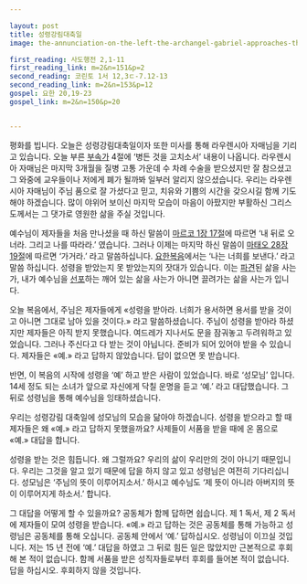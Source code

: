 ```yaml
---

layout: post
title: 성령강림대축일
image: the-annunciation-on-the-left-the-archangel-gabriel-approaches-the-praying-virgin-87f3a2-1024.jpg

first_reading: 사도행전 2,1-11
first_reading_link: m=2&n=151&p=2
second_reading: 코린토 1서 12,3ㄷ-7.12-13
second_reading_link: m=2&n=153&p=12
gospel: 요한 20,19-23
gospel_link: m=2&n=150&p=20


---
```


평화를 빕니다. 오늘은 성령강림대축일이자 또한 미사를 통해 라우렌시아 자매님을 기리고 있습니다. 오늘 부른 <a href="https://maria.catholic.or.kr/sungga/bbs/bbs_print.asp?num=47&id=20614&ref=7060&menu=4827">부속가</a> 4절에 ‘병든 것을 고치소서’ 내용이 나옵니다. 라우렌시아 자매님은 마지막 3개월을 질병 고통 가운데 수 차례 수술을 받으셨지만 잘 참으셨고 그 와중에 교우들이나 저에게 폐가 될까봐 일부러 알리지 않으셨습니다. 우리는 라우렌시아 자매님이 주님 품으로 잘 가셨다고 믿고, 치유와 기쁨의 시간을 갖으시길 함께 기도해야 하겠습니다. 많이 야위어 보이신 마지막 모습이 마음이 아팠지만 부활하신 그리스도께서는 그 댓가로 영원한 삶을 주실 것입니다.

예수님이 제자들을 처음 만나셨을 때 하신 말씀이 <a href="https://maria.catholic.or.kr/mobile/bible/read/bible_read.asp?m=2&n=148&p=1">마르코 1장 17절</a>에 따르면 ‘내 뒤로 오너라. 그리고 나를 따라라.’ 였습니다. 그러나 이제는 마지막 하신 말씀이 <a href="https://maria.catholic.or.kr/mobile/bible/read/bible_read.asp?m=2&n=147&p=28">마태오 28장 19절</a>에 따르면 ‘가거라.’ 라고 말씀하십니다. <a href="https://maria.catholic.or.kr/mobile/bible/read/bible_read.asp?m=2&n=150&p=20">요한복음</a>에서는 ‘나는 너희를 보낸다.’ 라고 말씀 하십니다. 성령을 받았는지 못 받았는지의 잣대가 있습니다. 이는 <a href="https://maria.catholic.or.kr/dictionary/term/term_view.asp?ctxtIdNum=3737&keyword=%ED%8C%8C%EA%B2%AC&gubun=01">파견</a>된 삶을 사는가, 내가 예수님을 <a href="https://maria.catholic.or.kr/dictionary/term/term_view.asp?ctxtIdNum=7247&keyword=%EC%84%A0%ED%8F%AC&gubun=04">선포</a>하는 깨어 있는 삶을 사는가 아니면 끌려가는 삶을 사는가 입니다.

오늘 복음에서, 주님은 제자들에게 «성령을 받아라. 너희가 용서하면 용서를 받을 것이고 아니면 그대로 남아 있을 것이다.» 라고 말씀하셨습니다. 주님이 성령을 받아라 하셨지만 제자들은 아직 받지 못했습니다. 여드레가 지나서도 문을 잠궈놓고 두려워하고 있었습니다. 그러나 주신다고 다 받는 것이 아닙니다. 준비가 되어 있어야 받을 수 있습니다. 제자들은 «예.» 라고 답하지 않았습니다. 답이 없으면 못 받습니다.

반면, 이 복음의 시작에 성령을 ‘예’ 하고 받은 사람이 있었습니다. 바로 ‘성모님’ 입니다. 14세 정도 되는 소녀가 앞으로 자신에게 닥칠 운명을 듣고 ‘예.’ 라고 대답했습니다. 그 뒤로 성령님을 통해 예수님을 잉태하셨습니다.

우리는 성령강림 대축일에 성모님의 모습을 닮아야 하겠습니다. 성령을 받으라고 할 때 제자들은 왜 «예.» 라고 답하지 못했을까요? 사제들이 서품을 받을 때에 온 몸으로 «예.» 대답을 합니다.

성령을 받는 것은 힘듭니다. 왜 그럴까요? 우리의 삶이 우리만의 것이 아니기 때문입니다. 우리는 그것을 알고 있기 때문에 답을 하지 않고 있고 성령님은 여전히 기다리십니다. 성모님은 ‘주님의 뜻이 이루어지소서.’ 하시고 예수님도 ‘제 뜻이 아니라 아버지의 뜻이 이루어지게 하소서.’ 합니다.

그 대답을 어떻게 할 수 있을까요? 공동체가 함께 답하면 쉽습니다. 제 1 독서, 제 2 독서에 제자들이 모여 성령을 받습니다. «예.» 라고 답하는 것은 공동체를 통해 가능하고 성령님은 공동체를 통해 오십니다. 공동체 안에서 ‘예.’ 답하십시오. 성령님이 이끄실 것입니다. 저는 15 년 전에 ‘예.’ 대답을 하였고 그 뒤로 힘든 일은 많았지만 근본적으로 후회해 본 적이 없습니다. 함께 서품을 받은 성직자들로부터 후회를 들어본 적이 없습니다. 답을 하십시오. 후회하지 않을 것입니다.
